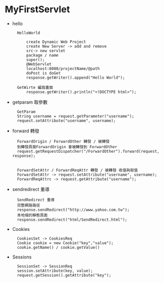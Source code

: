 # MyFirstServlet

+ hello

        HelloWorld
            
            create Dynamic Web Project
            create New Server -> add and remove
            src-> new servlet
            package / name 
            super();
            @WebServlet
            localhost:8080/projectName/@path
            doPost is doGet 
            response.getWriter().append("Hello World");

        GetWirte 編寫畫面
            response.getWriter().println("<!DOCTYPE html>");

+ getparam 取參數

        GetParam 
        String username = request.getParameter("username");
		request.setAttribute("username", username);
		

+ forward 轉發

        ForwardOrigin / ForwardOther 轉發 / 被轉發
        到轉發頁面ForwardOrigin 會被轉發到 ForwardOther
        request.getRequestDispatcher("/ForwardOther").forward(request, response);


        ForwardSetAttr / ForwardReqAttr 轉發 / 被轉發 收值與取值
        ForwardSetAttr -> request.setAttribute("username", username);
        ForwardReqAttrc -> request.getAttribute("username");

+ sendredirect 重導

        SendRedirect 重導
        完整網路路徑
        response.sendRedirect("http://www.yahoo.com.tw");
        本地端的靜態頁面
        response.sendRedirect("html/SendRedirect.html");

+ Cookies

        CookiesSet -> CookiesReq
        Cookie cookie = new Cookie("key","value");
        cookie.getName() / cookie.getValue()

+ Sessions

        SessionSet -> SessionReq
        session.setAttribute(key, value);
        request.getSession().getAttribute("key");
